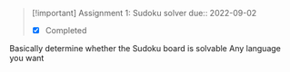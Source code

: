 > [!important] Assignment 1: Sudoku solver
> due:: 2022-09-02
> - [x] Completed

Basically determine whether the Sudoku board is solvable
Any language you want
